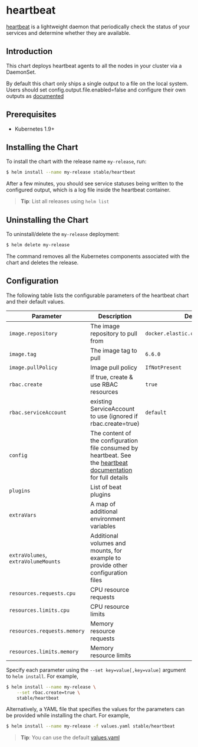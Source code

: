 # heartbeat

[heartbeat](https://www.elastic.co/guide/en/beats/heartbeat/current/index.html) is a lightweight daemon that periodically check the status of your services and determine whether they are available.

## Introduction

This chart deploys heartbeat agents to all the nodes in your cluster via a DaemonSet.

By default this chart only ships a single output to a file on the local system.  Users should set config.output.file.enabled=false and configure their own outputs as [documented](https://www.elastic.co/guide/en/beats/heartbeat/current/configuring-output.html)

## Prerequisites

- Kubernetes 1.9+

## Installing the Chart

To install the chart with the release name `my-release`, run:

```bash
$ helm install --name my-release stable/heartbeat
```

After a few minutes, you should see service statuses being written to the configured output, which is a log file inside the heartbeat container.

> **Tip**: List all releases using `helm list`

## Uninstalling the Chart

To uninstall/delete the `my-release` deployment:

```bash
$ helm delete my-release
```

The command removes all the Kubernetes components associated with the chart and deletes the release.

## Configuration

The following table lists the configurable parameters of the heartbeat chart and their default values.

|             Parameter               |            Description             |                    Default                |
|-------------------------------------|------------------------------------|-------------------------------------------|
| `image.repository`                  | The image repository to pull from  | `docker.elastic.co/beats/heartbeat`       |
| `image.tag`                         | The image tag to pull              | `6.6.0`                                   |
| `image.pullPolicy`                  | Image pull policy                  | `IfNotPresent`                            |
| `rbac.create`                       | If true, create & use RBAC resources | `true`                                  |
| `rbac.serviceAccount`               | existing ServiceAccount to use (ignored if rbac.create=true) | `default`       |
| `config`                            | The content of the configuration file consumed by heartbeat. See the [heartbeat documentation](https://www.elastic.co/guide/en/beats/heartbeat/current/heartbeat-reference-yml.html) for full details |
| `plugins`                           | List of beat plugins                                                           |
| `extraVars`                         | A map of additional environment variables |                                    |
| `extraVolumes`, `extraVolumeMounts` | Additional volumes and mounts, for example to provide other configuration files | |
| `resources.requests.cpu`            | CPU resource requests              |                                           |
| `resources.limits.cpu`              | CPU resource limits                |                                           |
| `resources.requests.memory`         | Memory resource requests           |                                           |
| `resources.limits.memory`           | Memory resource limits             |                                           |

Specify each parameter using the `--set key=value[,key=value]` argument to `helm install`. For example,

```bash
$ helm install --name my-release \
    --set rbac.create=true \
    stable/heartbeat
```

Alternatively, a YAML file that specifies the values for the parameters can be provided while installing the chart. For example,

```bash
$ helm install --name my-release -f values.yaml stable/heartbeat
```

> **Tip**: You can use the default [values.yaml](values.yaml)
